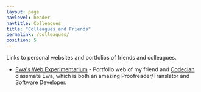 ```yaml
---
layout: page
navlevel: header
navtitle: Colleagues
title: "Colleagues and Friends"
permalink: /colleagues/
position: 5
---
```


Links to personal websites and portfolios of friends and colleagues.

* [Ewa's Web Experimentarium](https://elipinska.github.io/) - Portfolio web of my friend and [Codeclan](https://codeclan.com) classmate Ewa, which is both an amazing Proofreader/Translator and Software Developer.
<!-- * [HDSettings](https://hdsettings.com/) -  -->

